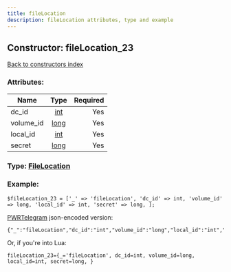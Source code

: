 ```yaml
---
title: fileLocation
description: fileLocation attributes, type and example
---
```

## Constructor: fileLocation\_23  
[Back to constructors index](index.md)



### Attributes:

| Name     |    Type       | Required |
|----------|:-------------:|---------:|
|dc\_id|[int](../types/int.md) | Yes|
|volume\_id|[long](../types/long.md) | Yes|
|local\_id|[int](../types/int.md) | Yes|
|secret|[long](../types/long.md) | Yes|



### Type: [FileLocation](../types/FileLocation.md)


### Example:

```
$fileLocation_23 = ['_' => 'fileLocation', 'dc_id' => int, 'volume_id' => long, 'local_id' => int, 'secret' => long, ];
```  

[PWRTelegram](https://pwrtelegram.xyz) json-encoded version:

```
{"_":"fileLocation","dc_id":"int","volume_id":"long","local_id":"int","secret":"long"}
```


Or, if you're into Lua:  


```
fileLocation_23={_='fileLocation', dc_id=int, volume_id=long, local_id=int, secret=long, }

```


